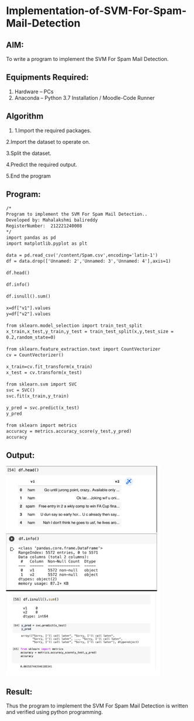 # Implementation-of-SVM-For-Spam-Mail-Detection

## AIM:
To write a program to implement the SVM For Spam Mail Detection.

## Equipments Required:
1. Hardware – PCs
2. Anaconda – Python 3.7 Installation / Moodle-Code Runner

## Algorithm
1. 1.Import the required packages.
 
2.Import the dataset to operate on.

3.Split the dataset.

4.Predict the required output.

5.End the program 

## Program:
~~~
/*
Program to implement the SVM For Spam Mail Detection..
Developed by: Mahalakshmi balireddy
RegisterNumber:  212221240008
*/
import pandas as pd
import matplotlib.pyplot as plt

data = pd.read_csv('/content/Spam.csv',encoding='latin-1')
df = data.drop(['Unnamed: 2','Unnamed: 3','Unnamed: 4'],axis=1)

df.head()

df.info()

df.isnull().sum()

x=df["v1"].values
y=df["v2"].values

from sklearn.model_selection import train_test_split
x_train,x_test,y_train,y_test = train_test_split(x,y,test_size = 0.2,random_state=0)

from sklearn.feature_extraction.text import CountVectorizer
cv = CountVectorizer()

x_train=cv.fit_transform(x_train)
x_test = cv.transform(x_test)

from sklearn.svm import SVC
svc = SVC()
svc.fit(x_train,y_train)

y_pred = svc.predict(x_test)
y_pred

from sklearn import metrics
accuracy = metrics.accuracy_score(y_test,y_pred)
accuracy
~~~
## Output:
![githublogo](maha1.png)


## Result:
Thus the program to implement the SVM For Spam Mail Detection is written and verified using python programming.
